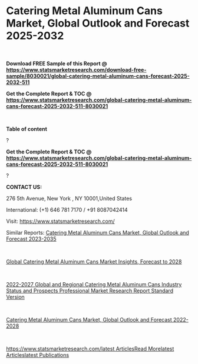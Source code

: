 <h1>Catering Metal Aluminum Cans Market, Global Outlook and Forecast 2025-2032</h1><br/><p><strong>Download FREE Sample of this Report @ <a href="https://www.statsmarketresearch.com/download-free-sample/8030021/global-catering-metal-aluminum-cans-forecast-2025-2032-511">https://www.statsmarketresearch.com/download-free-sample/8030021/global-catering-metal-aluminum-cans-forecast-2025-2032-511</a></strong></p>
 
 
 
 <div><b>Get the Complete Report & TOC @ <a href="https://www.statsmarketresearch.com/global-catering-metal-aluminum-cans-forecast-2025-2032-511-8030021">https://www.statsmarketresearch.com/global-catering-metal-aluminum-cans-forecast-2025-2032-511-8030021</a></b></div>
 
 
 
 <p><br />
 
 <b>Table of content</b></p>
 
 
 
 <p>? </p>
 
 
 
 <div><b>Get the Complete Report & TOC @ <a href="https://www.statsmarketresearch.com/global-catering-metal-aluminum-cans-forecast-2025-2032-511-8030021">https://www.statsmarketresearch.com/global-catering-metal-aluminum-cans-forecast-2025-2032-511-8030021</a></b></div>
 
 
 
 <p>? </p>
 
 
 
 <p><b>CONTACT US:</b><br />
 
 276 5th Avenue, New York , NY 10001,United States<br />
 
 International: (+1) 646 781 7170 / +91 8087042414<br />
 
 Visit: <a href="https://www.statsmarketresearch.com/">https://www.statsmarketresearch.com/</a><br />
 
 Similar Reports: <a href="https://www.statsmarketresearch.com/global-catering-metal-aluminum-cans-forecast-2025-2032-511-8030021">Catering Metal Aluminum Cans Market, Global Outlook and Forecast 2023-2035</a><br />
 
 <br />
 
 <a href="https://www.statsmarketresearch.com/global-catering-metal-aluminum-cans-forecast-2025-2032-511-8030021">Global Catering Metal Aluminum Cans Market Insights, Forecast to 2028</a><br />
 
 <br />
 
 <a href="https://www.statsmarketresearch.com/global-catering-metal-aluminum-cans-forecast-2025-2032-511-8030021">2022-2027 Global and Regional Catering Metal Aluminum Cans Industry Status and Prospects Professional Market Research Report Standard Version</a><br />
 
 <br />
 
 <a href="https://www.statsmarketresearch.com/global-catering-metal-aluminum-cans-forecast-2025-2032-511-8030021">Catering Metal Aluminum Cans Market, Global Outlook and Forecast 2022-2028</a><br />
 
 <br />
 
 <a href="https://gyeongbokgung.com">https://www.statsmarketresearch.com/</a><a href="https://hallyeomaritime.com">latest Articles</a><a href="https://jingwansa.com">Read More</a><a href="https://nguoiviet.jp/">latest Articles</a><a href="https://www.intelmarketresearch.com/">latest Publications</a></p>